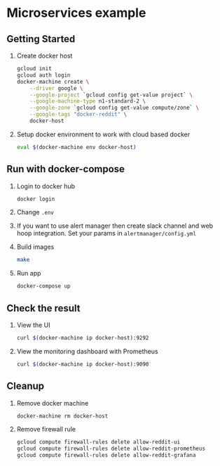 # Microservices example

## Getting Started
1. Create docker host
    ```bash
    gcloud init
    gcloud auth login
    docker-machine create \
        --driver google \
        --google-project `gcloud config get-value project` \
        --google-machine-type n1-standard-2 \
        --google-zone `gcloud config get-value compute/zone` \
        --google-tags "docker-reddit" \
        docker-host
    ```

1. Setup docker environment to work with cloud based docker
    ```bash
    eval $(docker-machine env docker-host)
    ```

## Run with docker-compose
1. Login to docker hub
    ```bash
    docker login
    ```

1. Change `.env`

1. If you want to use alert manager then create slack channel and web hoop integration. Set your params in `alertmanager/config.yml`

1. Build images
    ```bash
    make
    ```

1. Run app
    ```bash
    docker-compose up
    ```

## Check the result
1. View the UI
    ```bash
    curl $(docker-machine ip docker-host):9292
    ```

1. View the monitoring dashboard with Prometheus
    ```bash
    curl $(docker-machine ip docker-host):9090
    ```

## Cleanup
1. Remove docker machine
    ```bash
    docker-machine rm docker-host
    ```

1. Remove firewall rule
    ```bash
    gcloud compute firewall-rules delete allow-reddit-ui
    gcloud compute firewall-rules delete allow-reddit-prometheus
    gcloud compute firewall-rules delete allow-reddit-grafana
    ```
